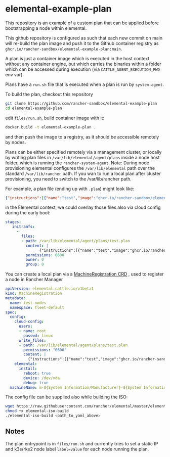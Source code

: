 # elemental-example-plan

This repository is an example of a custom plan that can be applied before bootstrapping a node within elemental.

This github repository is configured as such that each new commit on main will re-build the plan image and push it to the Github container registry as `ghcr.io/rancher-sandbox/elemental-example-plan:main`.

A plan is just a container image which is executed in the host context without any container engine, but which carries the binaries within a folder which can be accessed during execution (via `CATTLE_AGENT_EXECUTION_PWD` env var).

Plans have a `run.sh` file that is executed when a plan is run by `system-agent`.

To build the plan, checkout this repository

```bash
git clone https://github.com/rancher-sandbox/elemental-example-plan
cd elemental-example-plan
```

edit `files/run.sh`, build container image with it:

```bash
docker build -t elemental-example-plan .
```

and then push the image to a registry, as it should be accessible remotely by nodes.

Plans can be either specified remotely via a management cluster, or locally by writing plan files in `/var/lib/elemental/agent/plans` inside a node host folder, which is running the `rancher-system-agent`.
Note: During node provisioning elemental configures the `/var/lib/elemental` path over the standard `/var/lib/rancher` path. If you wan to run a local plan after cluster provisioning, you need to switch to the /var/lib/rancher path.

For example, a plan file (ending up with `.plan`) might look like:

```json
{"instructions":[{"name":"test","image":"ghcr.io/rancher-sandbox/elemental-example-plan:main"}]}
```

in the Elemental context, we could overlay those files also via cloud config during the early boot:

```yaml
stages:
   initramfs:
     -
       files:
       - path: /var/lib/elemental/agent/plans/test.plan
         content: |
               {"instructions":[{"name":"test","image":"ghcr.io/rancher-sandbox/elemental-example-plan:main"}]}
         permissions: 0600
         owner: 0
         group: 0
```

You can create a local plan via a [MachineRegistration CRD](https://github.com/rancher/elemental-operator#machineregistration) , used to register a node in Rancher Manager

```yaml
apiVersion: elemental.cattle.io/v1beta1
kind: MachineRegistration
metadata:
  name: test-nodes
  namespace: fleet-default
spec:
  config:
    cloud-config:
      users:
      - name: root
        passwd: linux
      write_files:
      - path: /var/lib/elemental/agent/plans/test.plan
        permissions: "0600"
        content: |
          {"instructions":[{"name":"test","image":"ghcr.io/rancher-sandbox/elemental-example-plan:latest"}]}
    elemental:
      install:
        reboot: true
        device: /dev/vda
        debug: true
  machineName: m-${System Information/Manufacturer}-${System Information/Product Name}-${System Information/UUID}
```

The config file can be supplied also while building the ISO:

```bash
wget https://raw.githubusercontent.com/rancher/elemental/master/elemental-iso-build
chmod +x elemental-iso-build
./elemental-iso-build <path_to_yaml_above>
```


## Notes

The plan entrypoint is in `files/run.sh` and currently tries to set a static IP and k3s/rke2 node label `label=value` for each node running the plan.
